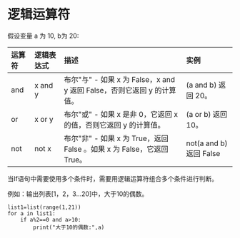 # 逻辑运算符

假设变量 a 为 10, b为 20:

| 运算符 | 逻辑表达式 | 描述 | 实例 |
| :--- | :--- | :--- | :--- |
| and | x and y | 布尔"与" - 如果 x 为 False，x and y 返回 False，否则它返回 y 的计算值。 | \(a and b\) 返回 20。 |
| or | x or y | 布尔"或" - 如果 x 是非 0，它返回 x 的值，否则它返回 y 的计算值。 | \(a or b\) 返回 10。 |
| not | not x | 布尔"非" - 如果 x 为 True，返回 False 。如果 x 为 False，它返回 True。 | not\(a and b\) 返回 False |

当If语句中需要使用多个条件时，需要用逻辑运算符组合多个条件进行判断。

例如：输出列表\[1，2，3...20\]中，大于10的偶数。

```text
list1=list(range(1,21))
for a in list1:
    if a%2==0 and a>10:
        print("大于10的偶数:",a)
```

